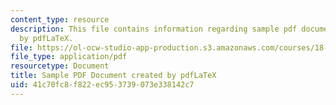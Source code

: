 ```yaml
---
content_type: resource
description: This file contains information regarding sample pdf document created
  by pdfLaTeX.
file: https://ol-ocw-studio-app-production.s3.amazonaws.com/courses/18-821-project-laboratory-in-mathematics-spring-2013/41c70fc8f822ec953739073e338142c7_MIT18_821S13_latexsample.pdf
file_type: application/pdf
resourcetype: Document
title: Sample PDF Document created by pdfLaTeX
uid: 41c70fc8-f822-ec95-3739-073e338142c7
---
```

